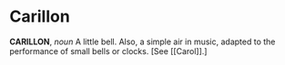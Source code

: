 # Carillon

**CARILLON**, _noun_ A little bell. Also, a simple air in music, adapted to the performance of small bells or clocks. \[See [[Carol]].\]